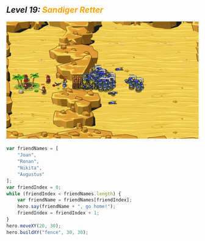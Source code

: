 ## ***Level 19:***  <span style="color: orange">***Sandiger Retter***



![MyImage](<Welt 3 Level 19.png>)
```Javascript
var friendNames = [
    "Joan",
    "Ronan",
    "Nikita",
    "Augustus"
];
var friendIndex = 0;
while (friendIndex < friendNames.length) {
    var friendName = friendNames[friendIndex];
    hero.say(friendName + ", go home!");
    friendIndex = friendIndex + 1;
}
hero.moveXY(20, 30);
hero.buildXY("fence", 30, 30);
```